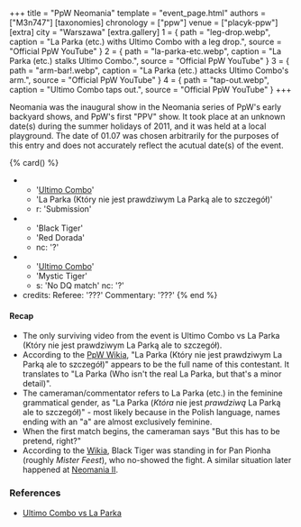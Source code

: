 +++
title = "PpW Neomania"
template = "event_page.html"
authors = ["M3n747"]
[taxonomies]
chronology = ["ppw"]
venue = ["placyk-ppw"]
[extra]
city = "Warszawa"
[extra.gallery]
1 = { path = "leg-drop.webp", caption = "La Parka (etc.) withs Ultimo Combo with a leg drop.", source = "Official PpW YouTube" }
2 = { path = "la-parka-etc.webp", caption = "La Parka (etc.) stalks Ultimo Combo.", source = "Official PpW YouTube" }
3 = { path = "arm-bar!.webp", caption = "La Parka (etc.) attacks Ultimo Combo's arm.", source = "Official PpW YouTube" }
4 = { path = "tap-out.webp", caption = "Ultimo Combo taps out.", source = "Official PpW YouTube" }
+++

Neomania was the inaugural show in the Neomania series of PpW's early backyard shows, and PpW's first "PPV" show. It took place at an unknown date(s) during the summer holidays of 2011, and it was held at a local playground. The date of 01.07 was chosen arbitrarily for the purposes of this entry and does not accurately reflect the acutual date(s) of the event.

{% card() %}
- - '[Ultimo Combo](@/w/johnny-blade.md)'
  - 'La Parka (Który nie jest prawdziwym La Parką ale to szczegół)'
  - r: 'Submission'
- - 'Black Tiger'
  - 'Red Dorada'
  - nc: '?'
- - '[Ultimo Combo](@/w/johnny-blade.md)'
  - 'Mystic Tiger'
  - s: 'No DQ match'
    nc: '?'
- credits:
    Referee: '???'
    Commentary: '???'
{% end %}

#### Recap

* The only surviving video from the event is Ultimo Combo vs La Parka (Który nie jest prawdziwym La Parką ale to szczegół).
* According to the [PpW Wikia][ppw-wiki-neo-1], "La Parka (Który nie jest prawdziwym La Parką ale to szczegół)" appears to be the full name of this contestant. It translates to "La Parka (Who isn't the real La Parka, but that's a minor detail)".
* The cameraman/commentator refers to La Parka (etc.) in the feminine grammatical gender, as "La Parka (_Która_ nie jest _prawdziwą_ La Parką ale to szczegół)" - most likely because in the Polish language, names ending with an "a" are almost exclusively feminine.
* When the first match begins, the cameraman says "But this has to be pretend, right?"
* According to the [Wikia][ppw-wiki-neo-1], Black Tiger was standing in for Pan Pionha (roughly _Mister Feest_), who no-showed the fight. A similar situation later happened at [Neomania II](@/e/ppw/2012-07-01-ppw-neomania-ii.md).

### References

* [Ultimo Combo vs La Parka ](https://www.youtube.com/watch?v=igbjryET25w)

[ppw-wiki-neo-1]: https://ppw-fandom.tpwres.pl/ppw-neomania-i
